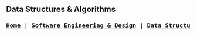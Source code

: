 ## Data Structures & Algorithms

### <pre>[Home](https://ihza430.github.io)  | [Software Engineering & Design](/software_design.html) | [Data Structures & Algorithms](/data_structures.html) | [Databases](/databases.html)</pre>
